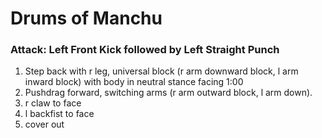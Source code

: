 # Drums of Manchu

### Attack: Left Front Kick followed by Left Straight Punch

1. Step back with r leg, universal block (r arm downward block, l arm inward block) with body in neutral stance facing 1:00
1. Pushdrag forward, switching arms (r arm outward block, l arm down).
1. r claw to face
1. l backfist to face
1. cover out